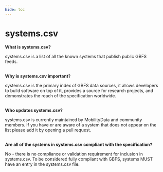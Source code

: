 ```yaml
---
hide: toc
---
```


# systems.csv

**What is systems.csv?**

systems.csv is a list of all the known systems that publish public GBFS feeds.

<br>**Why is systems.csv important?**

systems.csv is the primary index of GBFS data sources, it allows developers to build software on top of it, provides a source for research projects, and demonstrates the reach of the specification worldwide. 

<br>**Who updates systems.csv?**

systems.csv is currently maintained by MobilityData and community members. If you have or are aware of a system that does not appear on the list please add it by opening a pull request.

<br>**Are all of the systems in systems.csv compliant with the specification?**

No - there is no compliance or validation requirement for inclusion in systems.csv. To be considered fully compliant with GBFS, systems MUST have an entry in the systems.csv file. 